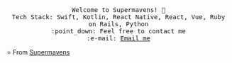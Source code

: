 <p align="center">
   <samp>
     Welcome to Supermavens! 👋<br>
     Tech Stack: Swift, Kotlin, React Native, React, Vue, Ruby on Rails, Python <br>
     :point_down: Feel free  to contact me <br>
     :e-mail:	<a href='mailto:sunavenue.ca@gmail.com'>Email me</a> <br>
   </samp>
   
 </p>
 ⭐️ From <a href='https://github.com/supermavens'>Supermavens</a>
